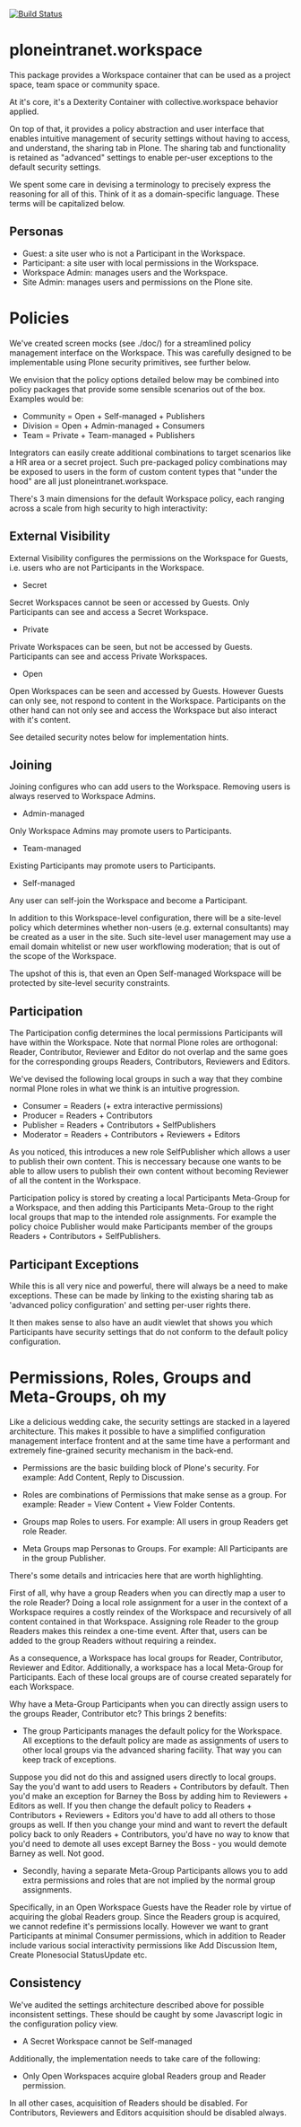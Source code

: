 [![Build Status](https://api.travis-ci.org/ploneintranet/ploneintranet.workspace.png)](https://travis-ci.org/ploneintranet/ploneintranet.workspace)

ploneintranet.workspace
=======================

This package provides a Workspace container that can be used as a project space,
team space or community space. 

At it's core, it's a Dexterity Container with collective.workspace behavior
applied.

On top of that, it provides a policy abstraction and user interface that
enables intuitive management of security settings without having to
access, and understand, the sharing tab in Plone. The sharing tab
and functionality is retained as "advanced" settings to enable
per-user exceptions to the default security settings.

We spent some care in devising a terminology to precisely express
the reasoning for all of this. Think of it as a domain-specific language.
These terms will be capitalized below.


Personas
--------

- Guest: a site user who is not a Participant in the Workspace.
- Participant: a site user with local permissions in the Workspace.
- Workspace Admin: manages users and the Workspace.
- Site Admin: manages users and permissions on the Plone site.


Policies
========

We've created screen mocks (see ./doc/) for a streamlined policy management
interface on the Workspace. This was carefully designed to be implementable
using Plone security primitives, see further below.

We envision that the policy options detailed below may be combined into
policy packages that provide some sensible scenarios out of the box.
Examples would be:

- Community = Open + Self-managed + Publishers
- Division  = Open + Admin-managed + Consumers
- Team      = Private + Team-managed + Publishers

Integrators can easily create additional combinations to target scenarios
like a HR area or a secret project. Such pre-packaged policy combinations
may be exposed to users in the form of custom content types that "under the
hood" are all just ploneintranet.workspace.

There's 3 main dimensions for the default Workspace policy, each ranging
across a scale from high security to high interactivity:


External Visibility
-------------------

External Visibility configures the permissions on the Workspace
for Guests, i.e. users who are not Participants in the Workspace.

* Secret

Secret Workspaces cannot be seen or accessed by Guests.
Only Participants can see and access a Secret Workspace.

* Private

Private Workspaces can be seen, but not be accessed by Guests.
Participants can see and access Private Workspaces.

* Open

Open Workspaces can be seen and accessed by Guests.
However Guests can only see, not respond to content in the Workspace.
Participants on the other hand can not only see and access
the Workspace but also interact with it's content.

See detailed security notes below for implementation hints.


Joining
-------

Joining configures who can add users to the Workspace.
Removing users is always reserved to Workspace Admins.

* Admin-managed

Only Workspace Admins may promote users to Participants.

* Team-managed

Existing Participants may promote users to Participants.

* Self-managed

Any user can self-join the Workspace and become a Participant.

In addition to this Workspace-level configuration, there will
be a site-level policy which determines whether non-users
(e.g. external consultants) may be created as a user in the site.
Such site-level user management may use a email domain whitelist
or new user workflowing moderation; that is out of the scope
of the Workspace.

The upshot of this is, that even an Open Self-managed Workspace will
be protected by site-level security constraints.


Participation
-------------

The Participation config determines the local permissions Participants
will have within the Workspace. Note that normal Plone roles are
orthogonal: Reader, Contributor, Reviewer and Editor do not overlap
and the same goes for the corresponding groups Readers, Contributors,
Reviewers and Editors.

We've devised the following local groups in such a way that they
combine normal Plone roles in what we think is an intuitive progression.

* Consumer   = Readers (+ extra interactive permissions)
* Producer   = Readers + Contributors
* Publisher  = Readers + Contributors + SelfPublishers
* Moderator  = Readers + Contributors + Reviewers + Editors

As you noticed, this introduces a new role SelfPublisher which allows
a user to publish their own content. This is neccessary because one wants
to be able to allow users to publish their own content without becoming
Reviewer of all the content in the Workspace.

Participation policy is stored by creating a local Participants Meta-Group
for a Workspace, and then adding this Participants Meta-Group to the right
local groups that map to the intended role assignments. For example the
policy choice Publisher would make Participants member of the groups
Readers + Contributors + SelfPublishers.


Participant Exceptions
----------------------

While this is all very nice and powerful, there will always be a need
to make exceptions. These can be made by linking to the existing sharing
tab as 'advanced policy configuration' and setting per-user rights there.

It then makes sense to also have an audit viewlet that shows you which
Participants have security settings that do not conform to the default
policy configuration.


Permissions, Roles, Groups and Meta-Groups, oh my
=================================================

Like a delicious wedding cake, the security settings are stacked in a
layered architecture. This makes it possible to have a simplified
configuration management interface frontent and at the same time have a
performant and extremely fine-grained security mechanism in the back-end.

* Permissions are the basic building block of Plone's security.
  For example: Add Content, Reply to Discussion.

* Roles are combinations of Permissions that make sense as a group.
  For example: Reader = View Content + View Folder Contents.

* Groups map Roles to users.
  For example: All users in group Readers get role Reader.

* Meta Groups map Personas to Groups.
  For example: All Participants are in the group Publisher.

There's some details and intricacies here that are worth highlighting.

First of all, why have a group Readers when you can directly map a user to the
role Reader? Doing a local role assignment for a user in the context of a
Workspace requires a costly reindex of the Workspace and recursively of all
content contained in that Workspace. Assigning role Reader to the group
Readers makes this reindex a one-time event. After that, users can be
added to the group Readers without requiring a reindex.

As a consequence, a Workspace has local groups for Reader, Contributor,
Reviewer and Editor. Additionally, a workspace has a local Meta-Group
for Participants. Each of these local groups are of course created separately
for each Workspace.

Why have a Meta-Group Participants when you can directly assign users
to the groups Reader, Contributor etc? This brings 2 benefits:

- The group Participants manages the default policy for the Workspace. 
  All exceptions to the default policy are made as assignments of users
  to other local groups via the advanced sharing facility. That way you
  can keep track of exceptions.

Suppose you did not do this and assigned users directly to local groups.
Say the you'd want to add users to Readers + Contributors by default.
Then you'd make an exception for Barney the Boss by adding him to
Reviewers + Editors as well. If you then change the default policy
to Readers + Contributors + Reviewers + Editors you'd have to add 
all others to those groups as well. If then you change your mind
and want to revert the default policy back to only Readers + Contributors,
you'd have no way to know that you'd need to demote all uses except
Barney the Boss - you would demote Barney as well. Not good.

- Secondly, having a separate Meta-Group Participants allows you to
  add extra permissions and roles that are not implied by the normal
  group assignments.

Specifically, in an Open Workspace Guests have the Reader role by
virtue of acquiring the global Readers group. Since the Readers
group is acquired, we cannot redefine it's permissions locally.
However we want to grant Participants at minimal Consumer permissions,
which in addition to Reader include various social interactivity
permissions like Add Discussion Item, Create Plonesocial StatusUpdate etc.


Consistency
-----------

We've audited the settings architecture described above for possible
inconsistent settings. These should be caught by some Javascript logic 
in the configuration policy view.

- A Secret Workspace cannot be Self-managed

Additionally, the implementation needs to take care of the following:

- Only Open Workspaces acquire global Readers group and Reader permission.

In all other cases, acquisition of Readers should be disabled.
For Contributors, Reviewers and Editors acquisition should be disabled always.

